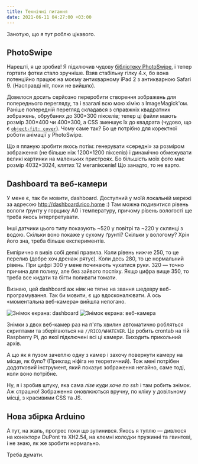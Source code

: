 ```yaml
---
title: Технічні питання
date: 2021-06-11 04:27:00 +03:00
---
```


Занотую, що я тут роблю цікавого.


PhotoSwipe
----------

Нарешті, я це зробив! Я підключив чудову [бібліотеку PhotoSwipe][1], і тепер гортати фотки стало зручніше. Взяв стабільну гілку 4.x, бо вона потенційно працює на моєму антикварному iPad 2 з антикварною Safari 9. (Насправді ніт, поки не вийшло).

Довелося досить серйозно переробити створення зображень для попереднього перегляду, та і взагалі всю мою хімію з ImageMagick'ом. Раніше попередній перегляд складався з справжніх квадратних зображень, обрубаних до 300×300 пікселів; тепер ці файли мають розмір 300×400 чи 400×300, а CSS зменшує їх до квадрата (чудово, що є [`object-fit: cover`][2]). Чому саме так? Бо це потрібно для коректної роботи анімації у PhotoSwipe.

Що я планую зробити якось потім: генерувати «середні» за розміром зображення (не більше ніж 1200×1200 пікселів) і динамічно обмежувати великі картинки на маленьких пристроях. Бо більшість моїх фото має розмір 4032×3024, клятих 12 мегапікселів! Що занадто, то не варто.


Dashboard та веб-камери
-----------------------

У мене є, так би мовити, dashboard. Доступний у моїй локальній мережі за адресою <http://dashboard.rico.home> :) Там можна подивитися рівень вологи ґрунту у горщику A0 і температуру, причому рівень вологості ще треба якось інтерпретувати.

Інші датчики цього типу показують ~520 у повітрі та ~220 у склянці з водою. Скільки воно покаже у сухому ґрунті? Скільки у вологому? Хрін його зна, треба більше експериментів.

Емпірично я вивів собі деякі правила. Коли рівень нижче 250, то це перелив (добре хоч дренаж рятує). Коли десь 280, то це нормальний рівень. При цифрі 300 у мене починають чухатися руки. 320 — точно причина для поливу, але без зайвого поспіху. Якщо цифра вище 350, то треба все кидати та бігти поливати томати.

Визнаю, цей dashboard аж ніяк не тягне на звання шедевру веб-програмування. Так би мовити, є що вдосконалювати. А ось «моментальна веб-камера» вийшла непогано.

<img src="dashboard.png" style="max-width: 100%" alt="Знімок екрана: dashboard">
<img src="webcam.jpg" style="max-width: 100%" alt="Знімок екрана: веб-камера">

Знімки з двох веб-камер раз на п'ять хвилин автоматично робляться скриптами та зберігаються на `//RICO/WHATEVER`. Це робить crontab на тій Raspberry Pi, до якої підключені всі ці камери. Виходить прикольний архів.

А що як я пузом зачеплю одну з камер і захочу повернути камеру на місце, як було? (Приклад ніфіга не теоретичний). Тож мені потрібен _додатковий_ інструмент, який показує зображення негайно, саме тоді, коли воно потрібне.

Ну, я і зробив штуку, яка сама _лізе куди хоче по ssh_ і там робить знімок. Аж страшно! Зображення оновлюються вручну, по кліку у довільному місці, з красивими CSS та JS.


Нова збірка Arduino
-------------------

А тут, на жаль, прогрес поки що зупинився. Якось я туплю — дивлюся на конектори DuPont та XH2.54, на клемні колодки пружинні та гвинтові, і не знаю, як же зробити нормально.

Треба думати.

[1]: https://photoswipe.com/
[2]: https://developer.mozilla.org/en-US/docs/Web/CSS/object-fit
